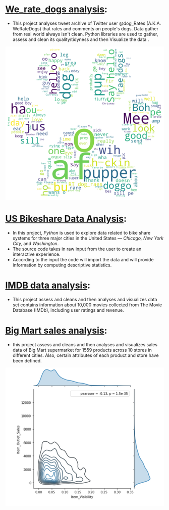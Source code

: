 # [We_rate_dogs analysis](https://github.com/IslamAbdelrahman00/We_Rate_Dogs_Project): 
- This project analyses tweet archive of Twitter user @dog_Rates (A.K.A. WeRateDogs) that rates and comments on people's dogs. Data gather from real world always isn't clean. Python libraries are used to gather, assess and clean its quality/tidyness and then Visualize the data .

![](/images/Unknown.png)

# [US Bikeshare Data Analysis](https://github.com/IslamAbdelrahman00/US-Bikeshare-Data-Exploration):
- In this project, _Python_ is used to explore data related to bike share systems for three major cities in the United States — _Chicago, New York City,_ and _Washington_. 
- The source code takes in raw input from the user to create an interactive experience. 
- According to the input the code will import the data and will provide information by computing descriptive statistics.

# [IMDB data analysis](https://github.com/IslamAbdelrahman00/IMDb_movie_data):
- This project assess and cleans and then analyses and visualizes data set contains information about 10,000 movies collected from The Movie Database (IMDb), including user ratings and revenue.

# [Big Mart sales analysis](https://github.com/IslamAbdelrahman00/Big-Mart-sales-analysis):
- this project assess and cleans and then analyses and visualizes sales data of Big Mart supermarket for 1559 products across 10 stores in different cities. Also, certain attributes of each product and store have been defined. 

![](/images/Screen%20Shot%202021-04-02%20at%2023.41.26.png)


